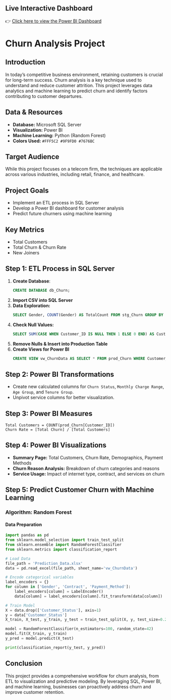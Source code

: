 ## Live Interactive Dashboard  
👉 [Click here to view the Power BI Dashboard](https://app.powerbi.com/view?r=eyJrIjoiZTc4YjYzNzItNzBlOC00ZjZlLWFlNDUtNzRlNzk2YTFlMTk0IiwidCI6ImM2ZTU0OWIzLTVmNDUtNDAzMi1hYWU5LWQ0MjQ0ZGM1YjJjNCJ9)  

# Churn Analysis Project

## Introduction
In today’s competitive business environment, retaining customers is crucial for long-term success. Churn analysis is a key technique used to understand and reduce customer attrition. This project leverages data analytics and machine learning to predict churn and identify factors contributing to customer departures.

## Data & Resources
- **Database:** Microsoft SQL Server
- **Visualization:** Power BI
- **Machine Learning:** Python (Random Forest)
- **Colors Used:** `#FFF5C2 #9F9FD0 #7676BC `

## Target Audience
While this project focuses on a telecom firm, the techniques are applicable across various industries, including retail, finance, and healthcare.

## Project Goals
- Implement an ETL process in SQL Server
- Develop a Power BI dashboard for customer analysis
- Predict future churners using machine learning

## Key Metrics
- Total Customers
- Total Churn & Churn Rate
- New Joiners

## Step 1: ETL Process in SQL Server
1. **Create Database**:
   ```sql
   CREATE DATABASE db_Churn;
   ```
2. **Import CSV into SQL Server**
3. **Data Exploration:**
   ```sql
   SELECT Gender, COUNT(Gender) AS TotalCount FROM stg_Churn GROUP BY Gender;
   ```
4. **Check Null Values:**
   ```sql
   SELECT SUM(CASE WHEN Customer_ID IS NULL THEN 1 ELSE 0 END) AS Customer_ID_Null_Count FROM stg_Churn;
   ```
5. **Remove Nulls & Insert into Production Table**
6. **Create Views for Power BI**
   ```sql
   CREATE VIEW vw_ChurnData AS SELECT * FROM prod_Churn WHERE Customer_Status IN ('Churned', 'Stayed');
   ```

## Step 2: Power BI Transformations
- Create new calculated columns for `Churn Status`, `Monthly Charge Range`, `Age Group`, and `Tenure Group`.
- Unpivot service columns for better visualization.

## Step 3: Power BI Measures
```DAX
Total Customers = COUNT(prod_Churn[Customer_ID])
Churn Rate = [Total Churn] / [Total Customers]
```

## Step 4: Power BI Visualizations
- **Summary Page:** Total Customers, Churn Rate, Demographics, Payment Methods
- **Churn Reason Analysis:** Breakdown of churn categories and reasons
- **Service Usage:** Impact of internet type, contract, and services on churn

## Step 5: Predict Customer Churn with Machine Learning
### Algorithm: Random Forest
#### Data Preparation
```python
import pandas as pd
from sklearn.model_selection import train_test_split
from sklearn.ensemble import RandomForestClassifier
from sklearn.metrics import classification_report

# Load Data
file_path = 'Prediction_Data.xlsx'
data = pd.read_excel(file_path, sheet_name='vw_ChurnData')

# Encode categorical variables
label_encoders = {}
for column in ['Gender', 'Contract', 'Payment_Method']:
    label_encoders[column] = LabelEncoder()
    data[column] = label_encoders[column].fit_transform(data[column])

# Train Model
X = data.drop(['Customer_Status'], axis=1)
y = data['Customer_Status']
X_train, X_test, y_train, y_test = train_test_split(X, y, test_size=0.2, random_state=42)

model = RandomForestClassifier(n_estimators=100, random_state=42)
model.fit(X_train, y_train)
y_pred = model.predict(X_test)

print(classification_report(y_test, y_pred))
```

## Conclusion
This project provides a comprehensive workflow for churn analysis, from ETL to visualization and predictive modeling. By leveraging SQL, Power BI, and machine learning, businesses can proactively address churn and improve customer retention.
